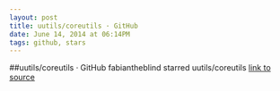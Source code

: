 ```yaml
---
layout: post
title: uutils/coreutils · GitHub
date: June 14, 2014 at 06:14PM
tags: github, stars
---
```

##uutils/coreutils · GitHub
fabiantheblind starred uutils/coreutils
[link to source](http://ift.tt/1eGh3Ml) 

